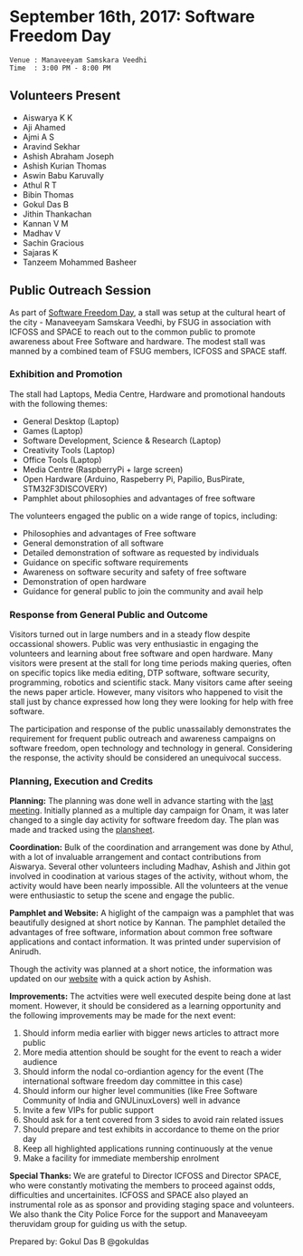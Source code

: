 September 16th, 2017: Software Freedom Day
==========================================

```
Venue : Manaveeyam Samskara Veedhi
Time  : 3:00 PM - 8:00 PM
```

## Volunteers Present
- Aiswarya K K
- Aji Ahamed
- Ajmi A S
- Aravind Sekhar
- Ashish Abraham Joseph
- Ashish Kurian Thomas
- Aswin Babu Karuvally
- Athul R T
- Bibin Thomas
- Gokul Das B
- Jithin Thankachan
- Kannan V M
- Madhav V
- Sachin Gracious
- Sajaras K
- Tanzeem Mohammed Basheer

## Public Outreach Session 
As part of [Software Freedom Day](https://www.softwarefreedomday.org/), a stall
was setup at the cultural heart of the city - Manaveeyam Samskara Veedhi, by
FSUG in association with ICFOSS and SPACE to reach out to the common public to
promote awareness about Free Software and hardware. The modest stall was manned
by a combined team of FSUG members, ICFOSS and SPACE staff.

### Exhibition and Promotion
The stall had Laptops, Media Centre, Hardware and promotional handouts with the
following themes:

- General Desktop (Laptop)
- Games (Laptop)
- Software Development, Science & Research (Laptop)
- Creativity Tools (Laptop)
- Office Tools (Laptop)
- Media Centre (RaspberryPi + large screen)
- Open Hardware (Arduino, Raspeberry Pi, Papilio, BusPirate, STM32F3DISCOVERY)
- Pamphlet about philosophies and advantages of free software

The volunteers engaged the public on a wide range of topics, including:

- Philosophies and advantages of Free software
- General demonstration of all software
- Detailed demonstration of software as requested by individuals
- Guidance on specific software requirements
- Awareness on software security and safety of free software
- Demonstration of open hardware
- Guidance for general public to join the community and avail help

### Response from General Public and Outcome
Visitors turned out in large numbers and in a steady flow despite occassional
showers. Public was very enthusiastic in engaging the volunteers and learning
about free software and open hardware. Many visitors were present at the stall
for long time periods making queries, often on specific topics like media
editing, DTP software, software security, programming, robotics and scientific
stack. Many visitors came after seeing the news paper article. However, many
visitors who happened to visit the stall just by chance expressed how long they
were looking for help with free software.

The participation and response of the public unassailably demonstrates the
requirement for frequent public outreach and awareness campaigns on software
freedom, open technology and technology in general. Considering the response,
the activity should be considered an unequivocal success.

### Planning, Execution and Credits
**Planning:** The planning was done well in advance starting with the
[last meeting](proceedings/2017-08-27.md). Initially planned as a multiple day
campaign for Onam, it was later changed to a single day activity for software
freedom day. The plan was made and tracked using the
[plansheet](plansheets/2017-09-16.md).

**Coordination:** Bulk of the coordination and arrangement was done by Athul,
with a lot of invaluable arrangement and contact contributions from Aiswarya.
Several other volunteers including Madhav, Ashish and Jithin got involved in
coodination at various stages of the activity, without whom, the activity
would have been nearly impossible. All the volunteers at the venue were
enthusiastic to setup the scene and engage the public.

**Pamphlet and Website:** A higlight of the campaign was a pamphlet that was
beautifully designed at short notice by Kannan. The pamphlet detailed the
advantages of free software, information about common free software
applications and contact information. It was printed under supervision of
Anirudh.

Though the activity was planned at a short notice, the information was updated
on our [website](https://tvm.fsug.in/index.html) with a quick action by Ashish.

**Improvements:** The actvities were well executed despite being done at last
moment. However, it should be considered as a learning opportunity and the
following improvements may be made for the next event:

1. Should inform media earlier with bigger news articles to attract more public
2. More media attention should be sought for the event to reach a wider audience
3. Should inform the nodal co-ordiantion agency for the event
(The international software freedom day committee in this case)
4. Should inform our higher level communities (like Free Software Community of
India and GNULinuxLovers) well in advance
5. Invite a few VIPs for public support
6. Should ask for a tent covered from 3 sides to avoid rain related issues
7. Should prepare and test exhibits in accordance to theme on the prior day
8. Keep all highlighted applications running continuously at the venue
9. Make a facility for immediate membership enrolment 

**Special Thanks:** We are grateful to Director ICFOSS and Director SPACE, who
were constantly motivating the members to proceed against odds, difficulties and
uncertainites. ICFOSS and SPACE also played an instrumental role as as sponsor
and providing staging space and volunteers. We also thank the City Police Force
for the support and Manaveeyam theruvidam group for guiding us with the setup.

Prepared by: Gokul Das B @gokuldas
